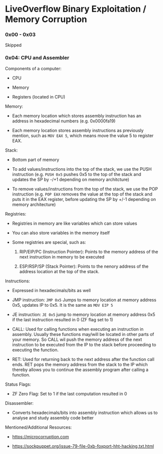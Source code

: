 # LiveOverflow Binary Exploitation / Memory Corruption

### 0x00 - 0x03

Skipped

### 0x04: CPU and Assembler

Components of a computer:

- CPU

- Memory

- Registers (located in CPU)

Memory:

- Each memory location which stores assembly instruction has an address in hexadecimal numbers (e.g. 0x0000fa19)

- Each memory location stores assembly instructions as previously mention, such as `MOV EAX 5`, which means move the value 5 to register EAX.

Stack:

- Bottom part of memory

- To add values/instructions into the top of the stack, we use the PUSH instruction (e.g. `PUSH 0x5` pushes 0x5 to the top of the stack and updates the SP by -/+1 depending on memory architcture)

- To remove values/instructions from the top of the stack, we use the POP instruction (e.g. `POP EAX` removes the value at the top of the stack and puts it in the EAX register, before updating the SP by +/-1 depending on memory architecture) 

Registries:

- Registries in memory are like variables which can store values

- You can also store variables in the memory itself

- Some registries are special, such as:

    1. RIP/EIP/PC (Instruction Pointer): Points to the memory address of the next instruction in memory to be executed

    2. ESP/RSP/SP (Stack Pointer): Points to the nenory address of the address location at the top of the stack. 

Instructions:

- Expressed in hexadecimals/bits as well

- JMP instruction: `JMP 0x5` Jumps to memory location at memory address 0x5, updates IP to 0x5. It is the same as `MOV EIP 5` 

- JE instruction: `JE 0x5` jump to memory location at memory address 0x5 if the last instruction resulted in 0 (ZF flag set to 1)

- CALL: Used for calling functions when executing an instruction in assembly. Usually these functions may/will be located in other parts of your memory. So CALL wil push the memory address of the next instruction to be executed from the IP to the stack before proceeding to executing the function.

- RET: Used for returning back to the next address after the function call ends. RET pops the memory address from the stack to the IP which thereby allows you to continue the assembly program after calling a function.

Status Flags:

- ZF Zero Flag: Set to 1 if the last computation resulted in 0

Disassembler:

- Converts hexadecimals/bits into assembly instruction which allows us to analyse and study assembly code better

Mentioned/Additional Resources:

- https://microcorruption.com

- https://sockpuppet.org/issue-79-file-0xb-foxport-hht-hacking.txt.html




